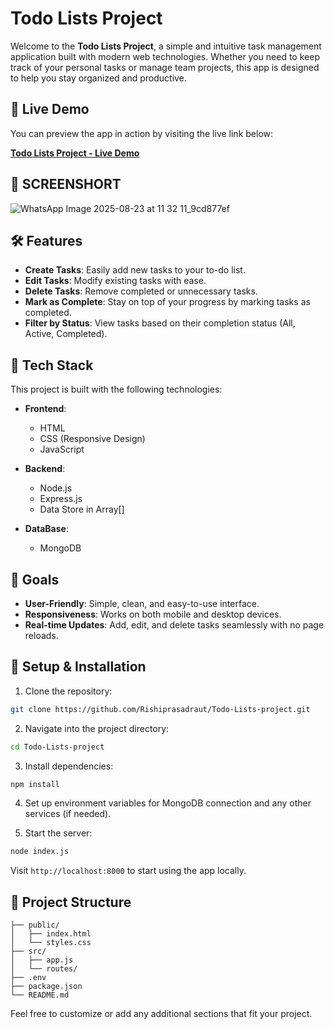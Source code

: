 # Todo Lists Project

Welcome to the **Todo Lists Project**, a simple and intuitive task management application built with modern web technologies. Whether you need to keep track of your personal tasks or manage team projects, this app is designed to help you stay organized and productive.

## 📌 Live Demo

You can preview the app in action by visiting the live link below:

[**Todo Lists Project - Live Demo**](https://todo-lists-project.onrender.com/)


## 📸 SCREENSHORT

       
![WhatsApp Image 2025-08-23 at 11 32 11_9cd877ef](https://github.com/user-attachments/assets/4ae6b0c1-3991-4cff-a223-fb8e1ca05d16)


## 🛠️ Features

- **Create Tasks**: Easily add new tasks to your to-do list.
- **Edit Tasks**: Modify existing tasks with ease.
- **Delete Tasks**: Remove completed or unnecessary tasks.
- **Mark as Complete**: Stay on top of your progress by marking tasks as completed.
- **Filter by Status**: View tasks based on their completion status (All, Active, Completed).

## 🚀 Tech Stack

This project is built with the following technologies:

- **Frontend**: 
  - HTML
  - CSS (Responsive Design)
  - JavaScript 

- **Backend**:
  - Node.js
  - Express.js
  - Data Store in Array[]

- **DataBase**:
  - MongoDB

    
## 🎯 Goals

- **User-Friendly**: Simple, clean, and easy-to-use interface.
- **Responsiveness**: Works on both mobile and desktop devices.
- **Real-time Updates**: Add, edit, and delete tasks seamlessly with no page reloads.

## 🔧 Setup & Installation

1. Clone the repository:

```bash
git clone https://github.com/Rishiprasadraut/Todo-Lists-project.git
```

2. Navigate into the project directory:

```bash
cd Todo-Lists-project
```

3. Install dependencies:

```bash
npm install
```

4. Set up environment variables for MongoDB connection and any other services (if needed).

5. Start the server:

```bash
node index.js
```

Visit `http://localhost:8000` to start using the app locally.

## 📄 Project Structure

```
├── public/
│   ├── index.html
│   └── styles.css
├── src/
│   ├── app.js
│   └── routes/
├── .env
├── package.json
└── README.md
```


Feel free to customize or add any additional sections that fit your project.
